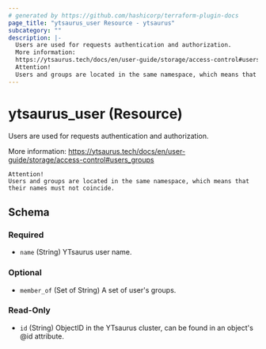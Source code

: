 ```yaml
---
# generated by https://github.com/hashicorp/terraform-plugin-docs
page_title: "ytsaurus_user Resource - ytsaurus"
subcategory: ""
description: |-
  Users are used for requests authentication and authorization.
  More information:
  https://ytsaurus.tech/docs/en/user-guide/storage/access-control#users_groups
  Attention!
  Users and groups are located in the same namespace, which means that their names must not coincide.
---
```


# ytsaurus_user (Resource)

Users are used for requests authentication and authorization.

More information:
https://ytsaurus.tech/docs/en/user-guide/storage/access-control#users_groups

	Attention!
	Users and groups are located in the same namespace, which means that their names must not coincide.



<!-- schema generated by tfplugindocs -->
## Schema

### Required

- `name` (String) YTsaurus user name.

### Optional

- `member_of` (Set of String) A set of user's groups.

### Read-Only

- `id` (String) ObjectID in the YTsaurus cluster, can be found in an object's @id attribute.


